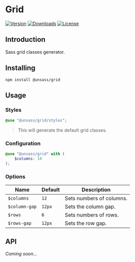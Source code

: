 # Grid

[![Version](https://flat.badgen.net/npm/v/@unsass/grid)](https://www.npmjs.com/package/@unsass/grid)
[![Downloads](https://flat.badgen.net/npm/dt/@unsass/grid)](https://www.npmjs.com/package/@unsass/grid)
[![License](https://flat.badgen.net/npm/license/@unsass/grid)](https://www.npmjs.com/package/@unsass/grid)

## Introduction

Sass grid classes generator.

## Installing

```shell
npm install @unsass/grid
```

## Usage

### Styles

```scss
@use "@unsass/grid/styles";
```

> This will generate the default grid classes.

### Configuration

```scss
@use "@unsass/grid" with (
    $columns: 10
);
```

### Options

| Name          | Default | Description              |
|---------------|---------|--------------------------|
| `$columns`    | `12`    | Sets numbers of columns. |
| `$column-gap` | `12px`  | Sets the column gap.     |
| `$rows`       | `6`     | Sets  numbers of rows.   |
| `$rows-gap`   | `12px`  | Sets the row gap.        |

## API

_Coming soon..._

